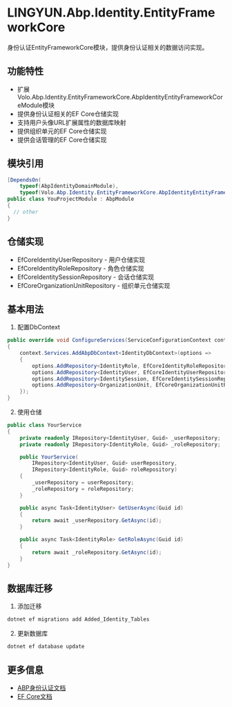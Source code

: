 # LINGYUN.Abp.Identity.EntityFrameworkCore

身份认证EntityFrameworkCore模块，提供身份认证相关的数据访问实现。

## 功能特性

* 扩展Volo.Abp.Identity.EntityFrameworkCore.AbpIdentityEntityFrameworkCoreModule模块
* 提供身份认证相关的EF Core仓储实现
* 支持用户头像URL扩展属性的数据库映射
* 提供组织单元的EF Core仓储实现
* 提供会话管理的EF Core仓储实现

## 模块引用

```csharp
[DependsOn(
    typeof(AbpIdentityDomainModule),
    typeof(Volo.Abp.Identity.EntityFrameworkCore.AbpIdentityEntityFrameworkCoreModule))]
public class YouProjectModule : AbpModule
{
  // other
}
```

## 仓储实现

* EfCoreIdentityUserRepository - 用户仓储实现
* EfCoreIdentityRoleRepository - 角色仓储实现
* EfCoreIdentitySessionRepository - 会话仓储实现
* EfCoreOrganizationUnitRepository - 组织单元仓储实现

## 基本用法

1. 配置DbContext
```csharp
public override void ConfigureServices(ServiceConfigurationContext context)
{
    context.Services.AddAbpDbContext<IdentityDbContext>(options =>
    {
        options.AddRepository<IdentityRole, EfCoreIdentityRoleRepository>();
        options.AddRepository<IdentityUser, EfCoreIdentityUserRepository>();
        options.AddRepository<IdentitySession, EfCoreIdentitySessionRepository>();
        options.AddRepository<OrganizationUnit, EfCoreOrganizationUnitRepository>();
    });
}
```

2. 使用仓储
```csharp
public class YourService
{
    private readonly IRepository<IdentityUser, Guid> _userRepository;
    private readonly IRepository<IdentityRole, Guid> _roleRepository;

    public YourService(
        IRepository<IdentityUser, Guid> userRepository,
        IRepository<IdentityRole, Guid> roleRepository)
    {
        _userRepository = userRepository;
        _roleRepository = roleRepository;
    }

    public async Task<IdentityUser> GetUserAsync(Guid id)
    {
        return await _userRepository.GetAsync(id);
    }

    public async Task<IdentityRole> GetRoleAsync(Guid id)
    {
        return await _roleRepository.GetAsync(id);
    }
}
```

## 数据库迁移

1. 添加迁移
```bash
dotnet ef migrations add Added_Identity_Tables
```

2. 更新数据库
```bash
dotnet ef database update
```

## 更多信息

* [ABP身份认证文档](https://docs.abp.io/en/abp/latest/Identity)
* [EF Core文档](https://docs.microsoft.com/en-us/ef/core/)
